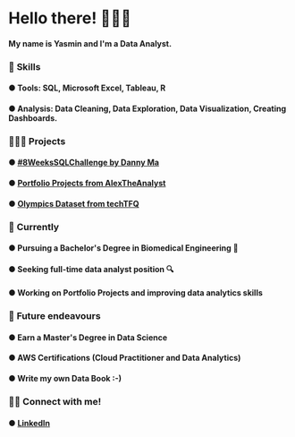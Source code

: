 # Hello there! 🙋🏽‍♀️

#### My name is Yasmin and I'm a Data Analyst.



### 📌 **Skills**

#### ● Tools: SQL, Microsoft Excel, Tableau, R

#### ● Analysis: Data Cleaning, Data Exploration, Data Visualization, Creating Dashboards.



### 👩🏽‍💻 **Projects**

#### ● [#8WeeksSQLChallenge by Danny Ma](https://github.com/yasminsoltani/8-Weeks-SQL-Challenge) 

#### ● [Portfolio Projects from AlexTheAnalyst](https://github.com/YasminS199/SQL-first-project-from-Alex-the-Analyst-)

#### ● [Olympics Dataset from techTFQ](https://github.com/yasminsoltani/Olympics-Dataset-/blob/main/Olympics%20Dataset%20from%20techTFQ/Olympics%20Dataset.md)


### 🌱 **Currently**

#### ● Pursuing a Bachelor's Degree in Biomedical Engineering 🧬

#### ● Seeking full-time data analyst position 🔍

#### ● Working on Portfolio Projects and improving data analytics skills


### 🏹 **Future endeavours**

#### ● Earn a Master's Degree in Data Science

#### ● AWS Certifications (Cloud Practitioner and Data Analytics)

#### ● Write my own Data Book :-)


### 🤝🏽 **Connect with me!**

#### ● [LinkedIn](https://www.linkedin.com/in/yasmin-soltani-474336206/)
